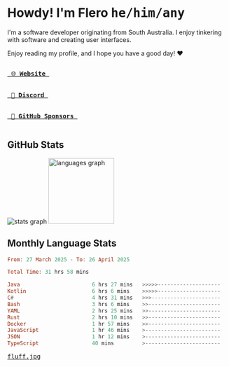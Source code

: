 # Howdy! I'm Flero <kbd>he/him/any</kbd>

I'm a software developer originating from South Australia. I enjoy tinkering with software and creating user interfaces.

Enjoy reading my profile, and I hope you have a good day! :heart:

<a href="https://flero.dev/">
    <kbd>
        <br>
        &nbsp;🌐 <strong>Website</strong>&nbsp;
        <br>
        <br>
    </kbd>
</a>

<a href="https://discord.com/users/1059375676769189938">
    <kbd>
        <br>
        &nbsp;💬 <strong>Discord</strong>&nbsp;
        <br>
        <br>
    </kbd>
</a>

<a href="https://github.com/sponsors/flerouwu">
    <kbd>
        <br>
        &nbsp;🩷 <strong>GitHub Sponsors</strong>&nbsp;
        <br>
        <br>
    </kbd>
</a>

## GitHub Stats
<!-- <p> allows it to be shown side-by-side -->
<div>
  <img src="https://github-readme-stats.vercel.app/api?hide_title=true&hide_rank=false&show_icons=true&include_all_commits=true&count_private=true&disable_animations=true&theme=github_dark&locale=en&hide_border=true&username=flerouwu" alt="stats graph"  />
  <img src="https://github-readme-stats.vercel.app/api/top-langs?locale=en&hide_title=false&langs_count=5&theme=github_dark&hide_border=true&username=flerouwu&layout=compact" alt="languages graph" height="150"  />
</div>

## Monthly Language Stats

<!--START_SECTION:waka-->

```haskell
From: 27 March 2025 - To: 26 April 2025

Total Time: 31 hrs 58 mins

Java                       6 hrs 27 mins   >>>>>--------------------   19.92 %
Kotlin                     6 hrs 6 mins    >>>>>--------------------   18.80 %
C#                         4 hrs 31 mins   >>>----------------------   13.93 %
Bash                       3 hrs 6 mins    >>-----------------------   09.58 %
YAML                       2 hrs 25 mins   >>-----------------------   07.47 %
Rust                       2 hrs 10 mins   >>-----------------------   06.73 %
Docker                     1 hr 57 mins    >>-----------------------   06.03 %
JavaScript                 1 hr 46 mins    >------------------------   05.50 %
JSON                       1 hr 12 mins    >------------------------   03.73 %
TypeScript                 40 mins         >------------------------   02.07 %
```

<!--END_SECTION:waka-->

<a href="https://raw.githubusercontent.com/flerouwu/flerouwu/main/fluff.jpg">
  <kbd>fluff.jpg</kbd>
</a>
